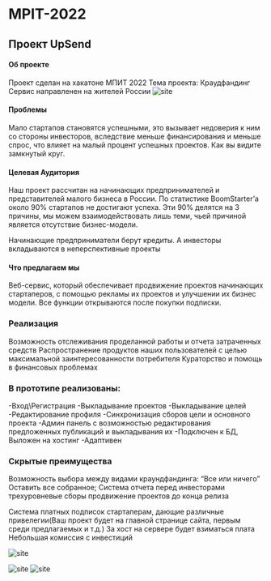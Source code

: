 # MPIT-2022
## Проект UpSend
#### Об проекте
Проект сделан на хакатоне МПИТ 2022
Тема проекта: Краудфандинг
Сервис направленен на жителей России
![site](https://github.com/insommmnia/MPIT-2022-UpSent/blob/a65c6c76d053800a398f25d0829808656f5e37e7/imgs/logog.png?raw=true)
#### Проблемы
Мало стартапов становятся успешными, это вызывает недоверия к ним со стороны инвесторов, вследствие меньше финансирования и меньше спрос, что влияет на малый процент успешных проектов. Как вы видите замкнутый круг.

#### Целевая Аудитория
Наш проект рассчитан на начинающих предпринимателей и представителей малого бизнеса в России. По статистике BoomStarter’а около 90% стартапов не достигают успеха.
Эти 90% делятся на 3 причины, мы можем взаимодействовать лишь теми, чьей причиной является отсутствие бизнес-модели.

Начинающие предприниматели берут кредиты.
А инвесторы вкладываются в неперспективные проекты

#### Что предлагаем мы
Веб-сервис, который обеспечивает продвижение проектов начинающих стартаперов, с помощью рекламы их проектов и улучшении их бизнес модели. Все функции открываются
после покупки подписки. 


### Реализация
Возможность отслеживания проделанной работы и отчета затраченных средств
Распространение продуктов наших пользователей с целью максимальной заинтересованности потребителя
Кураторство и помощь в финансовых проблемах
### В прототипе реализованы:
-Вход\Регистрация
-Выкладывание проектов
-Выкладывание целей
-Редактирование профиля
-Синхронизация сборов цели и основного проекта
-Админ панель с возможностью редактирования предложенных публикаций и выкладывания их 
-Подключен к БД, Выложен на хостинг
-Адаптивен

### Скрытые преимущества
  Возможность выбора между видами краундфандинга:
“Все или ничего”
Оставить все собранное;
Система отчета перед инвесторами
трехуровневые сборы
продвижение проектов до конца релиза


Система платных подписок стартаперам, дающие различные привелегии(Ваш проект будет на главной странице сайта, первым среди предлагаемых и т.д.)
За хост на сервере будет взиматься плата
Небольшая комиссия с инвестиций


![site](https://github.com/insommmnia/MPIT-2022-UpSent/blob/c278d9253bf960cf1aa38c7feecac772e14ffd9d/imgs/1_1.png?raw=true)

![site](https://github.com/insommmnia/MPIT-2022-UpSent/blob/10abe435598cf26a9e60eeb40a9133bd2e2c845b/imgs/prof.png?raw=true)
![site](https://github.com/insommmnia/MPIT-2022-UpSent/blob/10abe435598cf26a9e60eeb40a9133bd2e2c845b/imgs/prof2.png?raw=true)
